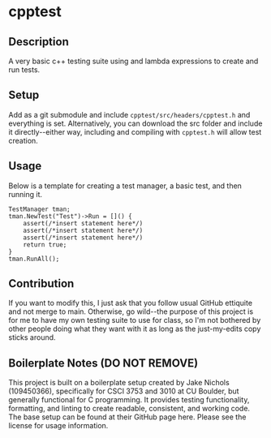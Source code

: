 # cpptest

## Description

A very basic c++ testing suite using <function> and lambda expressions to create and run tests.

## Setup

Add as a git submodule and include `cpptest/src/headers/cpptest.h` and everything is set. Alternatively,
you can download the src folder and include it directly--either way, including and compiling with
`cpptest.h` will allow test creation.

## Usage

Below is a template for creating a test manager, a basic test, and then running it.

```
TestManager tman;
tman.NewTest("Test")->Run = []() {
    assert(/*insert statement here*/)
    assert(/*insert statement here*/)
    assert(/*insert statement here*/)
    return true;
}
tman.RunAll();
```

## Contribution

If you want to modify this, I just ask that you follow usual GitHub ettiquite and not merge to main.
Otherwise, go wild--the purpose of this project is for me to have my own testing suite to use for class,
so I'm not bothered by other people doing what they want with it as long as the just-my-edits copy sticks
around.

## Boilerplate Notes (DO NOT REMOVE)

This project is built on a boilerplate setup created by Jake Nichols (109450366), specifically for
CSCI 3753 and 3010 at CU Boulder, but generally functional for C programming. It provides
testing functionality, formatting, and linting to create readable, consistent, and working code.
The base setup can be found at their GitHub page here. Please see the license for usage information.
